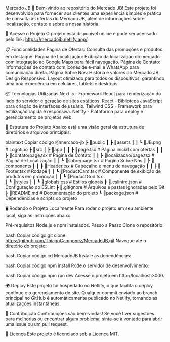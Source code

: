 Mercado JB 🛒
Bem-vindo ao repositório do Mercado JB! Este projeto foi desenvolvido para fornecer aos clientes uma experiência simples e prática de consulta às ofertas do Mercado JB, além de informações sobre localização, contato e sobre a nossa história.

🚀 Acesse o Projeto
O projeto está disponível online e pode ser acessado pelo link: https://mercadojb.netlify.app/.

📋 Funcionalidades
Página de Ofertas: Consulta das promoções e produtos em destaque.
Página de Localização: Exibição da localização do mercado com integração ao Google Maps para fácil navegação.
Página de Contato: Informações de contato com ícones de e-mail e WhatsApp para comunicação direta.
Página Sobre Nós: História e valores do Mercado JB.
Design Responsivo: Layout otimizado para todos os dispositivos, garantindo uma boa experiência em celulares, tablets e desktops.

📦 Tecnologias Utilizadas
Next.js - Framework React para renderização do lado do servidor e geração de sites estáticos.
React - Biblioteca JavaScript para criação de interfaces de usuário.
Tailwind CSS - Framework para estilização rápida e responsiva.
Netlify - Plataforma para deploy e gerenciamento de projetos web.

📂 Estrutura do Projeto
Abaixo está uma visão geral da estrutura de diretórios e arquivos principais:

plaintext
Copiar código
📦mercado-jb
 ┣ 📂public
 ┃ ┣ 📂assets
 ┃ ┃ ┗ 📜JB.png                 # Logotipo
 ┣ 📂src
 ┃ ┣ 📂app
 ┃ ┃ ┣ 📜page.tsx               # Página inicial com ofertas
 ┃ ┃ ┣ 📜contato/page.tsx       # Página de Contato
 ┃ ┃ ┣ 📜localizacao/page.tsx   # Página de Localização
 ┃ ┃ ┗ 📜sobre/page.tsx         # Página Sobre Nós
 ┃ ┣ 📂components
 ┃ ┃ ┣ 📜Header.tsx             # Cabeçalho e menu de navegação
 ┃ ┃ ┣ 📜Footer.tsx             # Rodapé
 ┃ ┃ ┗ 📜ProductCard.tsx        # Componente de exibição de produtos em promoção
 ┃ ┃ ┗ 📜ProductGrid.tsx  
 ┃ ┗ 📂styles
 ┃ ┃ ┗ 📜globals.css            # Estilos globais
 ┣ 📜.eslintrc.json             # Configuração do ESLint
 ┣ 📜.gitignore                 # Arquivos e pastas ignoradas pelo Git
 ┣ 📜README.md                  # Documentação do projeto
 ┗ 📜package.json               # Dependências e scripts do projeto
 
🖥️ Rodando o Projeto Localmente
Para rodar o projeto em seu ambiente local, siga as instruções abaixo:

Pré-requisitos
Node.js e npm instalados.
Passo a Passo
Clone o repositório:

bash
Copiar código
git clone https://github.com/ThiagoCamponez/MercadoJB.git
Navegue até o diretório do projeto:

bash
Copiar código
cd MercadoJB
Instale as dependências:

bash
Copiar código
npm install
Rode o servidor de desenvolvimento:

bash
Copiar código
npm run dev
Acesse o projeto em http://localhost:3000.

🌍 Deploy
Este projeto foi hospedado no Netlify, o que facilita o deploy contínuo e o gerenciamento do site. Qualquer commit enviado ao branch principal no GitHub é automaticamente publicado no Netlify, tornando as atualizações instantâneas.

🤝 Contribuição
Contribuições são bem-vindas! Se você tiver sugestões para melhorias ou encontrar algum problema, sinta-se à vontade para abrir uma issue ou um pull request.

📜 Licença
Este projeto é licenciado sob a Licença MIT.
